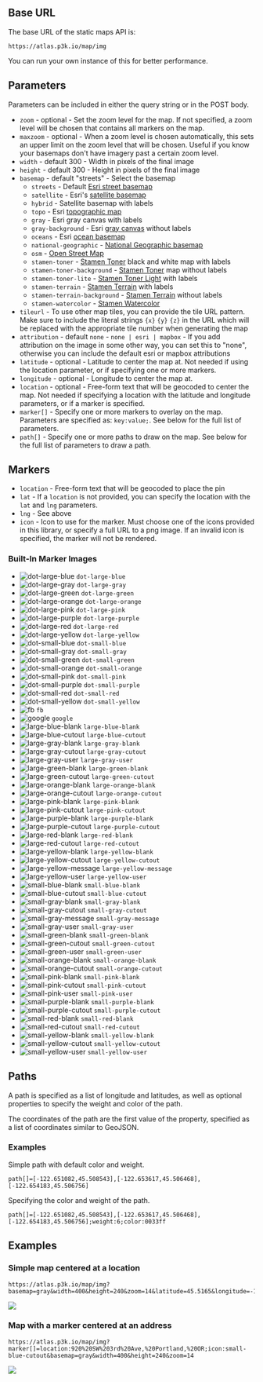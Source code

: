 ## Base URL

The base URL of the static maps API is:

```
https://atlas.p3k.io/map/img
```

You can run your own instance of this for better performance.


## Parameters

Parameters can be included in either the query string or in the POST body.

* `zoom` - optional - Set the zoom level for the map. If not specified, a zoom level will be chosen that contains all markers on the map.
* `maxzoom` - optional - When a zoom level is chosen automatically, this sets an upper limit on the zoom level that will be chosen. Useful if you know your basemaps don't have imagery past a certain zoom level.
* `width` - default 300 - Width in pixels of the final image
* `height` - default 300 - Height in pixels of the final image
* `basemap` - default "streets" - Select the basemap
  * `streets` - Default [Esri street basemap](http://www.arcgis.com/home/webmap/viewer.html?webmap=7990d7ea55204450b8110d57e20c99ab)
  * `satellite` - Esri's [satellite basemap](http://www.arcgis.com/home/webmap/viewer.html?webmap=d802f08316e84c6592ef681c50178f17&center=-71.055499,42.364247&level=15)
  * `hybrid` - Satellite basemap with labels
  * `topo` - Esri [topographic map](http://www.arcgis.com/home/webmap/viewer.html?webmap=a72b0766aea04b48bf7a0e8c27ccc007)
  * `gray` - Esri gray canvas with labels
  * `gray-background` - Esri [gray canvas](http://www.arcgis.com/home/webmap/viewer.html?webmap=8b3d38c0819547faa83f7b7aca80bd76) without labels
  * `oceans` - Esri [ocean basemap](http://www.arcgis.com/home/webmap/viewer.html?webmap=5ae9e138a17842688b0b79283a4353f6&center=-122.255816,36.573652&level=8)
  * `national-geographic` - [National Geographic basemap](http://www.arcgis.com/home/webmap/viewer.html?webmap=d94dcdbe78e141c2b2d3a91d5ca8b9c9)
  * `osm` - [Open Street Map](http://www.openstreetmap.org/)
  * `stamen-toner` - [Stamen Toner](http://maps.stamen.com/toner/) black and white map with labels
  * `stamen-toner-background` - [Stamen Toner](http://maps.stamen.com/toner-background/) map without labels
  * `stamen-toner-lite` - [Stamen Toner Light](http://maps.stamen.com/toner-lite/) with labels
  * `stamen-terrain` - [Stamen Terrain](http://maps.stamen.com/terrain/) with labels
  * `stamen-terrain-background` - [Stamen Terrain](http://maps.stamen.com/terrain-background/) without labels
  * `stamen-watercolor` - [Stamen Watercolor](http://maps.stamen.com/watercolor/)
* `tileurl` - To use other map tiles, you can provide the tile URL pattern. Make sure to include the literal strings `{x}` `{y}` `{z}` in the URL which will be replaced with the appropriate tile number when generating the map
* `attribution` - default `none` - `none | esri | mapbox` - If you add attribution on the image in some other way, you can set this to "none", otherwise you can include the default esri or mapbox attributions
* `latitude` - optional - Latitude to center the map at. Not needed if using the location parameter, or if specifying one or more markers.
* `longitude` - optional - Longitude to center the map at.
* `location` - optional - Free-form text that will be geocoded to center the map. Not needed if specifying a location with the latitude and longitude parameters, or if a marker is specified.
* `marker[]` - Specify one or more markers to overlay on the map. Parameters are specified as: `key:value;`. See below for the full list of parameters.
* `path[]` - Specify one or more paths to draw on the map. See below for the full list of parameters to draw a path.

## Markers

* `location` - Free-form text that will be geocoded to place the pin
* `lat` - If a `location` is not provided, you can specify the location with the `lat` and `lng` parameters.
* `lng` - See above
* `icon` - Icon to use for the marker. Must choose one of the icons provided in this library, or specify a full URL to a png image. If an invalid icon is specified, the marker will not be rendered.


### Built-In Marker Images

* ![dot-large-blue](map-images/dot-large-blue.png) `dot-large-blue`
* ![dot-large-gray](map-images/dot-large-gray.png) `dot-large-gray`
* ![dot-large-green](map-images/dot-large-green.png) `dot-large-green`
* ![dot-large-orange](map-images/dot-large-orange.png) `dot-large-orange`
* ![dot-large-pink](map-images/dot-large-pink.png) `dot-large-pink`
* ![dot-large-purple](map-images/dot-large-purple.png) `dot-large-purple`
* ![dot-large-red](map-images/dot-large-red.png) `dot-large-red`
* ![dot-large-yellow](map-images/dot-large-yellow.png) `dot-large-yellow`
* ![dot-small-blue](map-images/dot-small-blue.png) `dot-small-blue`
* ![dot-small-gray](map-images/dot-small-gray.png) `dot-small-gray`
* ![dot-small-green](map-images/dot-small-green.png) `dot-small-green`
* ![dot-small-orange](map-images/dot-small-orange.png) `dot-small-orange`
* ![dot-small-pink](map-images/dot-small-pink.png) `dot-small-pink`
* ![dot-small-purple](map-images/dot-small-purple.png) `dot-small-purple`
* ![dot-small-red](map-images/dot-small-red.png) `dot-small-red`
* ![dot-small-yellow](map-images/dot-small-yellow.png) `dot-small-yellow`
* ![fb](map-images/fb.png) `fb`
* ![google](map-images/google.png) `google`
* ![large-blue-blank](map-images/large-blue-blank.png) `large-blue-blank`
* ![large-blue-cutout](map-images/large-blue-cutout.png) `large-blue-cutout`
* ![large-gray-blank](map-images/large-gray-blank.png) `large-gray-blank`
* ![large-gray-cutout](map-images/large-gray-cutout.png) `large-gray-cutout`
* ![large-gray-user](map-images/large-gray-user.png) `large-gray-user`
* ![large-green-blank](map-images/large-green-blank.png) `large-green-blank`
* ![large-green-cutout](map-images/large-green-cutout.png) `large-green-cutout`
* ![large-orange-blank](map-images/large-orange-blank.png) `large-orange-blank`
* ![large-orange-cutout](map-images/large-orange-cutout.png) `large-orange-cutout`
* ![large-pink-blank](map-images/large-pink-blank.png) `large-pink-blank`
* ![large-pink-cutout](map-images/large-pink-cutout.png) `large-pink-cutout`
* ![large-purple-blank](map-images/large-purple-blank.png) `large-purple-blank`
* ![large-purple-cutout](map-images/large-purple-cutout.png) `large-purple-cutout`
* ![large-red-blank](map-images/large-red-blank.png) `large-red-blank`
* ![large-red-cutout](map-images/large-red-cutout.png) `large-red-cutout`
* ![large-yellow-blank](map-images/large-yellow-blank.png) `large-yellow-blank`
* ![large-yellow-cutout](map-images/large-yellow-cutout.png) `large-yellow-cutout`
* ![large-yellow-message](map-images/large-yellow-message.png) `large-yellow-message`
* ![large-yellow-user](map-images/large-yellow-user.png) `large-yellow-user`
* ![small-blue-blank](map-images/small-blue-blank.png) `small-blue-blank`
* ![small-blue-cutout](map-images/small-blue-cutout.png) `small-blue-cutout`
* ![small-gray-blank](map-images/small-gray-blank.png) `small-gray-blank`
* ![small-gray-cutout](map-images/small-gray-cutout.png) `small-gray-cutout`
* ![small-gray-message](map-images/small-gray-message.png) `small-gray-message`
* ![small-gray-user](map-images/small-gray-user.png) `small-gray-user`
* ![small-green-blank](map-images/small-green-blank.png) `small-green-blank`
* ![small-green-cutout](map-images/small-green-cutout.png) `small-green-cutout`
* ![small-green-user](map-images/small-green-user.png) `small-green-user`
* ![small-orange-blank](map-images/small-orange-blank.png) `small-orange-blank`
* ![small-orange-cutout](map-images/small-orange-cutout.png) `small-orange-cutout`
* ![small-pink-blank](map-images/small-pink-blank.png) `small-pink-blank`
* ![small-pink-cutout](map-images/small-pink-cutout.png) `small-pink-cutout`
* ![small-pink-user](map-images/small-pink-user.png) `small-pink-user`
* ![small-purple-blank](map-images/small-purple-blank.png) `small-purple-blank`
* ![small-purple-cutout](map-images/small-purple-cutout.png) `small-purple-cutout`
* ![small-red-blank](map-images/small-red-blank.png) `small-red-blank`
* ![small-red-cutout](map-images/small-red-cutout.png) `small-red-cutout`
* ![small-yellow-blank](map-images/small-yellow-blank.png) `small-yellow-blank`
* ![small-yellow-cutout](map-images/small-yellow-cutout.png) `small-yellow-cutout`
* ![small-yellow-user](map-images/small-yellow-user.png) `small-yellow-user`

## Paths

A path is specified as a list of longitude and latitudes, as well as optional properties to specify the weight and color of the path.

The coordinates of the path are the first value of the property, specified as a list of coordinates similar to GeoJSON.

### Examples

Simple path with default color and weight.

```
path[]=[-122.651082,45.508543],[-122.653617,45.506468],[-122.654183,45.506756]
```

Specifying the color and weight of the path.

```
path[]=[-122.651082,45.508543],[-122.653617,45.506468],[-122.654183,45.506756];weight:6;color:0033ff
```


## Examples

### Simple map centered at a location

```
https://atlas.p3k.io/map/img?basemap=gray&width=400&height=240&zoom=14&latitude=45.5165&longitude=-122.6764
```

<img src="/map/img?basemap=gray&width=400&height=240&zoom=14&latitude=45.5165&longitude=-122.6764">

### Map with a marker centered at an address

```
https://atlas.p3k.io/map/img?marker[]=location:920%20SW%203rd%20Ave,%20Portland,%20OR;icon:small-blue-cutout&basemap=gray&width=400&height=240&zoom=14
```

<img src="/map/img?marker[]=location:920%20SW%203rd%20Ave,%20Portland,%20OR;icon:small-blue-cutout&basemap=gray&width=400&height=240&zoom=14">
